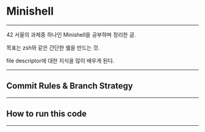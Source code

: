 # Minishell

---

42 서울의 과제중 하나인 Minishell을 공부하며 정리한 글.

목표는 zsh와 같은 간단한 쉘을 만드는 것.

file descriptor에 대한 지식을 많이 배우게 된다. 

---

## Commit Rules & Branch Strategy

---

## How to run this code

---


